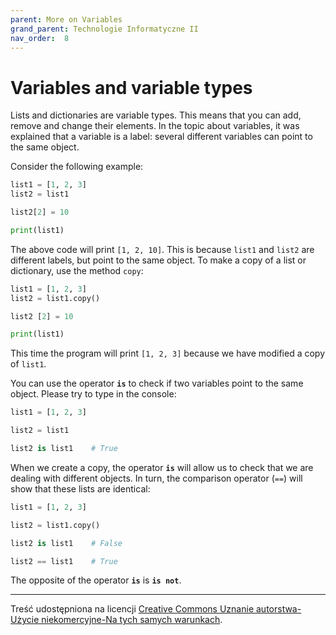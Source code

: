 ```yaml
---
parent: More on Variables
grand_parent: Technologie Informatyczne II
nav_order:  8
---
```


# Variables and variable types

Lists and dictionaries are variable types. This means that you can add, remove and change their elements. In the topic about variables, it was explained that a variable is a label: several different variables can point to the same object.

Consider the following example:

```python
list1 = [1, 2, 3]
list2 = list1

list2[2] = 10

print(list1)
```

The above code will print `[1, 2, 10]`. This is because `list1` and `list2` are different labels, but point to the same object. To make a copy of a list or dictionary, use the method `copy`:

```python
list1 = [1, 2, 3] 
list2 = list1.copy()

list2 [2] = 10 

print(list1)
```

This time the program will print `[1, 2, 3]` because we have modified a copy of `list1`.

You can use the operator **`is`** to check if two variables point to the same object. Please try to type in the console:

```python
list1 = [1, 2, 3]

list2 = list1

list2 is list1    # True
```

When we create a copy, the operator **`is`** will allow us to check that we are dealing with different objects. In turn, the comparison operator (`==`) will show that these lists are identical:

```python
list1 = [1, 2, 3]

list2 = list1.copy()

list2 is list1    # False

list2 == list1    # True
```

The opposite of the operator **`is`** is **`is not`**.




---

Treść udostępniona na licencji [Creative Commons Uznanie autorstwa-Użycie niekomercyjne-Na tych samych warunkach](https://creativecommons.org/licenses/by-nc-sa/4.0/deed.pl).
